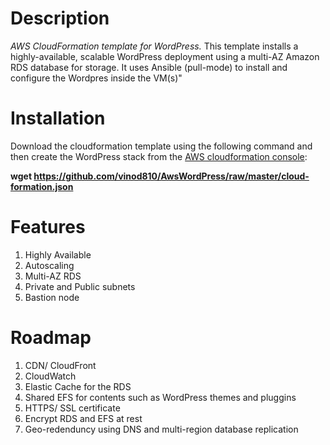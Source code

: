 # Description
*AWS CloudFormation template for WordPress.* This template installs a highly-available, scalable WordPress deployment using a multi-AZ Amazon RDS database for storage. It uses Ansible (pull-mode) to install and configure the Wordpres inside the VM(s)"

# Installation
Download the cloudformation template using the following command and then create the WordPress stack from the [AWS cloudformation console](https://console.aws.amazon.com/cloudformation/):

**wget https://github.com/vinod810/AwsWordPress/raw/master/cloud-formation.json**  

# Features
1. Highly Available
2. Autoscaling
3. Multi-AZ RDS 
4. Private and Public subnets
5. Bastion node

# Roadmap 
1. CDN/ CloudFront
2. CloudWatch 
3. Elastic Cache for the RDS
4. Shared EFS for contents such as WordPress themes and pluggins
5. HTTPS/ SSL certificate
6. Encrypt RDS and EFS at rest
7. Geo-redenduncy using DNS and multi-region database replication
